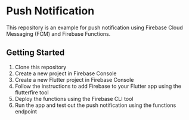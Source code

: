 # Push Notification

This repository is an example for push notification using Firebase Cloud Messaging (FCM) and Firebase Functions.

## Getting Started

1. Clone this repository
2. Create a new project in Firebase Console
3. Create a new Flutter project in Firebase Console
4. Follow the instructions to add Firebase to your Flutter app using the flutterfire tool
5. Deploy the functions using the Firebase CLI tool
6. Run the app and test out the push notification using the functions endpoint
